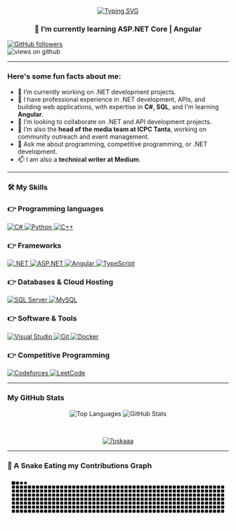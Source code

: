 
<p align="center">
    <a href="https://git.io/typing-svg"><img src="https://readme-typing-svg.demolab.com?font=Fira+Code&duration=3000&pause=500&color=F47743&center=true&vCenter=true&random=false&width=435&lines=Hi+there 👋+%F0%9F%91%8B;I'am+Mohamed+Shosha;And+a+.NET+Developer" alt="Typing SVG" /></a>
</p>

<h3 align="center">🌱 I’m currently learning ASP.NET Core | Angular <br>
</h3>

[![GitHub followers](https://img.shields.io/github/followers/mo-shosha.svg?style=social&label=Followers)](https://github.com/mo-shosha?tab=followers)  
<img src="https://komarev.com/ghpvc/?username=mo-shosha&label=Views&color=brightgreen&style=flat-square" alt="views on github" />

---

<h3> Here's some fun facts about me: </h3>

- 🔭 I’m currently working on .NET development projects.  
- 🌱 I have professional experience in .NET development, APIs, and building web applications, with expertise in **C#, SQL**, and I'm learning **Angular**.  
- 👯 I’m looking to collaborate on .NET and API development projects.  
- 🤔 I’m also the **head of the media team at ICPC Tanta**, working on community outreach and event management.  
- 💬 Ask me about programming, competitive programming, or .NET development.  
- 📫 I am also a **technical writer at Medium**.  

---

<h3> 🛠️ My Skills </h3>

### 👉 Programming languages
<p align="left"> 
  <a href="https://learn.microsoft.com/en-us/dotnet/csharp/">
    <img alt="C#" src="https://img.shields.io/badge/C%23-239120?style=for-the-badge&logo=c-sharp&logoColor=white"/>
  </a>
  <a href="https://www.python.org/">
    <img alt="Python" src="https://img.shields.io/badge/Python-FFD43B?style=for-the-badge&logo=python&logoColor=darkgreen"/>
  </a>
  <a href="https://en.cppreference.com/w/">
    <img alt="C++" src="https://img.shields.io/badge/C%2B%2B-00599C?style=for-the-badge&logo=cplusplus&logoColor=white"/>
  </a>
</p>

### 👉 Frameworks
<p align="left"> 
  <a href="https://dotnet.microsoft.com/">
    <img alt=".NET" src="https://img.shields.io/badge/.NET-512BD4?style=for-the-badge&logo=.net&logoColor=white">
  </a>
  <a href="https://www.asp.net/">
    <img alt="ASP.NET" src="https://img.shields.io/badge/ASP.NET-5C2D91?style=for-the-badge&logo=aspdotnet&logoColor=white">
  </a>
  <a href="https://angular.io/">
    <img alt="Angular" src="https://img.shields.io/badge/Angular-DD0031?style=for-the-badge&logo=angular&logoColor=white">
  </a>
  <a href="https://www.typescriptlang.org/">
    <img alt="TypeScript" src="https://img.shields.io/badge/TypeScript-007ACC?style=for-the-badge&logo=typescript&logoColor=white">
  </a>
</p>

### 👉 Databases & Cloud Hosting
<p align="left">
  <a href="https://www.microsoft.com/en-us/sql-server">
    <img alt="SQL Server" src="https://img.shields.io/badge/SQL%20Server-CC2927?style=for-the-badge&logo=microsoftsqlserver&logoColor=white">
  </a>
  <a href="https://www.mysql.com/">
    <img alt="MySQL" src="https://img.shields.io/badge/MySQL-4479A1?style=for-the-badge&logo=mysql&logoColor=white">
  </a>
</p>

### 👉 Software & Tools
<p>
  <a href="#">
    <img alt="Visual Studio" src="https://img.shields.io/badge/Visual_Studio-5C2D91?style=for-the-badge&logo=visual%20studio&logoColor=white">
  </a>
  <a href="#">
    <img alt="Git" src="https://img.shields.io/badge/Git-F05032?style=for-the-badge&logo=git&logoColor=white">
  </a>
  <a href="#">
    <img alt="Docker" src="https://img.shields.io/badge/Docker-2CA5E0?style=for-the-badge&logo=docker&logoColor=white">
  </a>
</p>

### 👉 Competitive Programming
<p align="left">
  <a href="https://codeforces.com/profile/Mohamed_Shosha">
    <img alt="Codeforces" src="https://img.shields.io/badge/Codeforces-1F8ACB?style=for-the-badge&logo=codeforces&logoColor=white">
  </a>
  <a href="https://leetcode.com/Mohamed_shosha/">
    <img alt="LeetCode" src="https://img.shields.io/badge/LeetCode-FFA116?style=for-the-badge&logo=leetcode&logoColor=black">
  </a>
</p>

---

<h3>My GitHub Stats</h3>

<p align="center">
  <img align="center" src="https://github-readme-stats.vercel.app/api/top-langs?username=mo-shosha&show_icons=true&theme=dark&locale=en&layout=compact" alt="Top Languages" height="200" />
  <img align="center" src="https://github-readme-stats.vercel.app/api?username=mo-shosha&show_icons=true&theme=dark&locale=en" alt="GitHub Stats" height="200" />
</p>
<br>
<p align="center">
  <a href="https://github.com/ryo-ma/github-profile-trophy">
    <img src="https://github-profile-trophy.vercel.app/?username=mo-shosha&layout=compact&theme=tokyonight&column=4&margin-w=15&margin-h=15" alt="7oskaaa"  />
  </a>
</p>


---

### 🐍 A Snake Eating my Contributions Graph

<p align="center">
	<picture>
		  <source media="(prefers-color-scheme: dark)" srcset="https://raw.githubusercontent.com/mo-shosha/mo-shosha/output/github-contribution-grid-snake-dark.svg">
		  <source media="(prefers-color-scheme: light)" srcset="https://raw.githubusercontent.com/mo-shosha/mo-shosha/output/github-contribution-grid-snake.svg">
		  <img alt="github contribution grid snake animation" src="https://raw.githubusercontent.com/mo-shosha/mo-shosha/output/github-contribution-grid-snake.svg">
	</picture>
</p>
